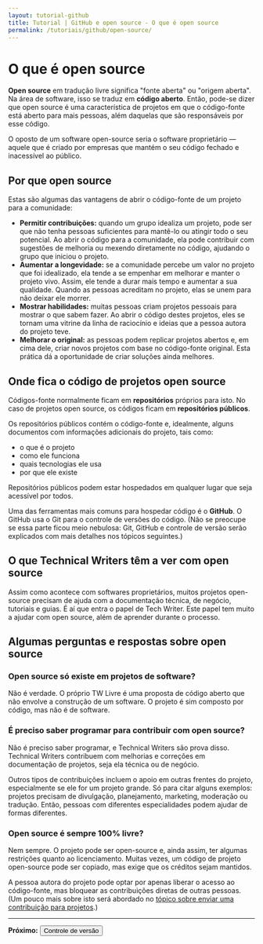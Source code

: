 ```yaml
---
layout: tutorial-github
title: Tutorial | GitHub e open source - O que é open source
permalink: /tutoriais/github/open-source/
---
```


# O que é open source

**Open source** em tradução livre significa "fonte aberta" ou "origem aberta". Na área de software, isso se traduz em **código aberto**. Então, pode-se dizer que open source é uma característica de projetos em que o código-fonte está aberto para mais pessoas, além daquelas que são responsáveis por esse código.

O oposto de um software open-source seria o software proprietário — aquele que é criado por empresas que mantém o seu código fechado e inacessível ao público.

## Por que open source

Estas são algumas das vantagens de abrir o código-fonte de um projeto para a comunidade:

* **Permitir contribuições:** quando um grupo idealiza um projeto, pode ser que não tenha pessoas suficientes para mantê-lo ou atingir todo o seu potencial. Ao abrir o código para a comunidade, ela pode contribuir com sugestões de melhoria ou mexendo diretamente no código, ajudando o grupo que iniciou o projeto.
* **Aumentar a longevidade:** se a comunidade percebe um valor no projeto que foi idealizado, ela tende a se empenhar em melhorar e manter o projeto vivo. Assim, ele tende a durar mais tempo e aumentar a sua qualidade. Quando as pessoas acreditam no projeto, elas se unem para não deixar ele morrer.
* **Mostrar habilidades:** muitas pessoas criam projetos pessoais para mostrar o que sabem fazer. Ao abrir o código destes projetos, eles se tornam uma vitrine da linha de raciocínio e ideias que a pessoa autora do projeto teve.
* **Melhorar o original:** as pessoas podem replicar projetos abertos e, em cima dele, criar novos projetos com base no código-fonte original. Esta prática dá a oportunidade de criar soluções ainda melhores.

## Onde fica o código de projetos open source

Códigos-fonte normalmente ficam em **repositórios** próprios para isto. No caso de projetos open source, os códigos ficam em **repositórios públicos**.

Os repositórios públicos contém o código-fonte e, idealmente, alguns documentos com informações adicionais do projeto, tais como:

* o que é o projeto
* como ele funciona
* quais tecnologias ele usa
* por que ele existe

Repositórios públicos podem estar hospedados em qualquer lugar que seja acessível por todos.

Uma das ferramentas mais comuns para hospedar código é o **GitHub**. O GitHub usa o Git para o controle de versões do código. (Não se preocupe se essa parte ficou meio nebulosa: Git, GitHub e controle de versão serão explicados com mais detalhes nos tópicos seguintes.)

## O que Technical Writers têm a ver com open source

Assim como acontece com softwares proprietários, muitos projetos open-source precisam de ajuda com a documentação técnica, de negócio, tutoriais e guias. É aí que entra o papel de Tech Writer. Este papel tem muito a ajudar com open source, além de aprender durante o processo.

## Algumas perguntas e respostas sobre open source

### Open source só existe em projetos de software?

Não é verdade. O próprio TW Livre é uma proposta de código aberto que não envolve a construção de um software. O projeto é sim composto por código, mas não é de software.

### É preciso saber programar para contribuir com open source?

Não é preciso saber programar, e Technical Writers são prova disso. Technical Writers contribuem com melhorias e correções em documentação de projetos, seja ela técnica ou de negócio.

Outros tipos de contribuições incluem o apoio em outras frentes do projeto, especialmente se ele for um projeto grande. Só para citar alguns exemplos: projetos precisam de divulgação, planejamento, marketing, moderação ou tradução. Então, pessoas com diferentes especialidades podem ajudar de formas diferentes.

### Open source é sempre 100% livre?

Nem sempre. O projeto pode ser open-source e, ainda assim, ter algumas restrições quanto ao licenciamento. Muitas vezes, um código de projeto open-source pode ser copiado, mas exige que os créditos sejam mantidos.

A pessoa autora do projeto pode optar por apenas liberar o acesso ao código-fonte, mas bloquear as contribuições diretas de outras pessoas. (Um pouco mais sobre isto será abordado no [tópico sobre enviar uma contribuição para projetos](/tutoriais/github/enviar-contribuicao/).)

---

<p class="proxima-unidade"><b>Próximo:</b> <a href="/tutoriais/github/controle-versao/"><button type="button" class="btn btn-dark">Controle de versão</button></a></p>
